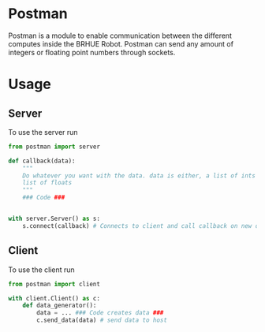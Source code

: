 # Postman

Postman is a module to enable communication between the different computes 
inside the BRHUE Robot. Postman can send any amount of integers or floating 
point numbers through sockets.

# Usage
## Server
To use the server run

```python
from postman import server

def callback(data):
    """
    Do whatever you want with the data. data is either, a list of ints or a
    list of floats
    """
    ### Code ###


with server.Server() as s:
    s.connect(callback) # Connects to client and call callback on new data
```

## Client
To use the client run
```python
from postman import client

with client.Client() as c:
    def data_generator():
        data = ... ### Code creates data ###
        c.send_data(data) # send data to host
```
